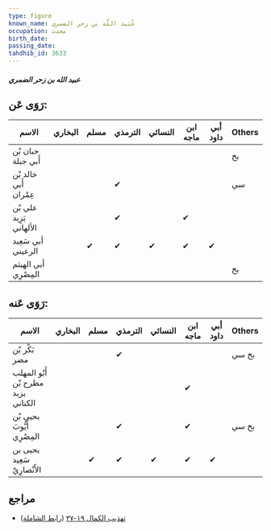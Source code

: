 ```yaml
---
type: figure
known_name: عُبَيد اللَّه بن زحر الضمري
occupation: محدث
birth_date:
passing_date:
tahdhib_id: 3633
---
```

##### عبيد الله بن زحر الضمري

## رَوَى عَن:
| الاسم                   | البخاري | مسلم | الترمذي | النسائي | ابن ماجه | أبي داود | Others |
| ----------------------- | ------- | ---- | ------- | ------- | -------- | -------- | ------ |
| حبان بْن أَبي جبلة      |         |      |         |         |          |          | بخ     |
| خالد بْن أَبي عِمْران   |         |      | ✔       |         |          |          | سي     |
| علي بْن يَزِيد الألهاني |         |      | ✔       |         | ✔        |          |        |
| أبي سَعِيد الرعيني      |         | ✔    | ✔       | ✔       | ✔        | ✔        |        |
| أبي الهيثم المِصْرِي    |         |      |         |         |          |          | بخ     |
## رَوَى عَنه:
| الاسم                              | البخاري | مسلم | الترمذي | النسائي | ابن ماجه | أبي داود | Others |
| ---------------------------------- | ------- | ---- | ------- | ------- | -------- | -------- | ------ |
| بَكْر بْن مضر                      |         |      | ✔       |         |          |          | بخ سي  |
| أَبُو المهلب مطرح بْن يزيد الكناني |         |      |         |         | ✔        |          |        |
| يحيى بْن أَيُّوبَ المِصْرِي        |         |      | ✔       |         | ✔        |          | بخ سي  |
| يحيى بن سَعِيد الأَنْصارِيّ        |         | ✔    | ✔       | ✔       | ✔        | ✔        |        |
## مراجع
- [تهذيب الكمال ١٩-٣٧](obsidian://open?vault=Tahdhib-al-Kamal&file=Figures/٣٦٣٣-عبيد%20الله%20بن%20زحر%20الضمري) ([رابط الشاملة](https://shamela.ws/book/3722/9611))